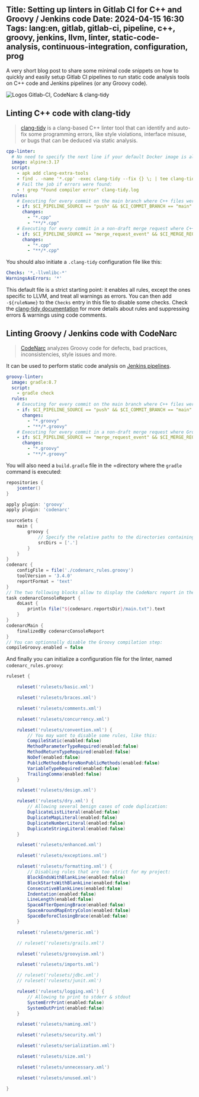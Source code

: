 Title: Setting up linters in Gitlab CI for C++ and Groovy / Jenkins code
Date: 2024-04-15 16:30
Tags: lang:en, gitlab, gitlab-ci, pipeline, c++, groovy, jenkins, llvm, linter, static-code-analysis, continuous-integration, configuration, prog
---

A very short blog post to share some minimal code snippets on how to quickly and easily setup Gitlab CI pipelines to run static code analysis tools on C++ code and Jenkins pipelines (or any Groovy code).

![Logos Gitlab-CI, CodeNarc & clang-tidy](images/2024/04/gitlab-ci-codenarc-clang-tidy.png)

## Linting C++ code with clang-tidy

> [clang-tidy](https://clang.llvm.org/extra/clang-tidy/) is a clang-based C++ linter tool that can identify and auto-fix some programming errors, like style violations, interface misuse, or bugs that can be deduced via static analysis.

```yaml
cpp-linter:
  # No need to specify the next line if your default Docker image is already an alpine:
  image: alpine:3.17
  script:
    - apk add clang-extra-tools
    - find . -name '*.cpp' -exec clang-tidy --fix {} \; | tee clang-tidy.log
    # Fail the job if errors were found:
    - ! grep "Found compiler error" clang-tidy.log
  rules:
    # Executing for every commit on the main branch where C++ files were modified:
    - if: $CI_PIPELINE_SOURCE == "push" && $CI_COMMIT_BRANCH == "main"
      changes:
        - "*.cpp"
        - "**/*.cpp"
    # Executing for every commit in a non-draft merge request where C++ files were modified
    - if: $CI_PIPELINE_SOURCE == "merge_request_event" && $CI_MERGE_REQUEST_TITLE !~ /^Draft:.*$/
      changes:
        - "*.cpp"
        - "**/*.cpp"
```

You should also initiate a `.clang-tidy` configuration file like this:
```yaml
Checks: '*,-llvmlibc-*'
WarningsAsErrors: '*'
```

This default file is a strict starting point: it enables all rules, except the ones specific to LLVM, and treat all warnings as errors.
You can then add `-${ruleName}` to the `Checks` entry in this file to disable some checks.
Check the [clang-tidy documentation](https://clang.llvm.org/extra/clang-tidy/) for more details about rules and suppressing errors & warnings using code comments.


## Linting Groovy / Jenkins code with CodeNarc

> [CodeNarc](https://codenarc.org/) analyzes Groovy code for defects, bad practices, inconsistencies, style issues and more.

It can be used to perform static code analysis on [Jenkins pipelines](https://www.jenkins.io/doc/book/pipeline/).

```yaml
groovy-linter:
  image: gradle:8.7
  script:
    - gradle check
  rules:
    # Executing for every commit on the main branch where C++ files were modified:
    - if: $CI_PIPELINE_SOURCE == "push" && $CI_COMMIT_BRANCH == "main"
      changes:
        - "*.groovy"
        - "**/*.groovy"
    # Executing for every commit in a non-draft merge request where Groovy files were modified
    - if: $CI_PIPELINE_SOURCE == "merge_request_event" && $CI_MERGE_REQUEST_TITLE !~ /^Draft:.*$/
      changes:
        - "*.groovy"
        - "**/*.groovy"
```

You will also need a `build.gradle` file in the =directory where the `gradle` command is executed:
```groovy
repositories {
    jcenter()
}

apply plugin: 'groovy'
apply plugin: 'codenarc'

sourceSets {
    main {
        groovy {
            // Specify the relative paths to the directories containing your .groovy files:
            srcDirs = ['.']
        }
    }
}
codenarc {
    configFile = file('./codenarc_rules.groovy')
    toolVersion = '3.4.0'
    reportFormat = 'text'
}
// The two following blocks allow to display the CodeNarc report in the console:
task codenarcConsoleReport {
    doLast {
        println file("${codenarc.reportsDir}/main.txt").text
    }
}
codenarcMain {
    finalizedBy codenarcConsoleReport
}
// You can optionnally disable the Groovy compilation step:
compileGroovy.enabled = false
```

And finally you can initialize a configuration file for the linter, named `codenarc_rules.groovy`:
```groovy
ruleset {

    ruleset('rulesets/basic.xml')

    ruleset('rulesets/braces.xml')

    ruleset('rulesets/comments.xml')

    ruleset('rulesets/concurrency.xml')

    ruleset('rulesets/convention.xml') {
        // You may want to disable some rules, like this:
        CompileStatic(enabled:false)
        MethodParameterTypeRequired(enabled:false)
        MethodReturnTypeRequired(enabled:false)
        NoDef(enabled:false)
        PublicMethodsBeforeNonPublicMethods(enabled:false)
        VariableTypeRequired(enabled:false)
        TrailingComma(enabled:false)
    }

    ruleset('rulesets/design.xml')

    ruleset('rulesets/dry.xml') {
        // Allowing several benign cases of code duplication:
        DuplicateListLiteral(enabled:false)
        DuplicateMapLiteral(enabled:false)
        DuplicateNumberLiteral(enabled:false)
        DuplicateStringLiteral(enabled:false)
    }

    ruleset('rulesets/enhanced.xml')

    ruleset('rulesets/exceptions.xml')

    ruleset('rulesets/formatting.xml') {
        // Disabling rules that are too strict for my project:
        BlockEndsWithBlankLine(enabled:false)
        BlockStartsWithBlankLine(enabled:false)
        ConsecutiveBlankLines(enabled:false)
        Indentation(enabled:false)
        LineLength(enabled:false)
        SpaceAfterOpeningBrace(enabled:false)
        SpaceAroundMapEntryColon(enabled:false)
        SpaceBeforeClosingBrace(enabled:false)
    }

    ruleset('rulesets/generic.xml')

    // ruleset('rulesets/grails.xml')

    ruleset('rulesets/groovyism.xml')

    ruleset('rulesets/imports.xml')

    // ruleset('rulesets/jdbc.xml')
    // ruleset('rulesets/junit.xml')

    ruleset('rulesets/logging.xml') {
        // Allowing to print to stderr & stdout
        SystemErrPrint(enabled:false)
        SystemOutPrint(enabled:false)
    }

    ruleset('rulesets/naming.xml')

    ruleset('rulesets/security.xml')

    ruleset('rulesets/serialization.xml')

    ruleset('rulesets/size.xml')

    ruleset('rulesets/unnecessary.xml')

    ruleset('rulesets/unused.xml')

}
```

